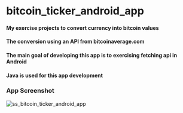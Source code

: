 # bitcoin_ticker_android_app
#### My exercise projects to convert currency into bitcoin values
#### The conversion using an API from bitcoinaverage.com
#### The main goal of developing this app is to exercising fetching api in Android
#### Java is used for this app development

### App Screenshot
![ss_bitcoin_ticker_android_app](https://user-images.githubusercontent.com/32861143/51814293-41520a80-22ed-11e9-80ef-7610e181b5de.png)
